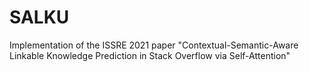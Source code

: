 # SALKU
Implementation of the ISSRE 2021 paper "Contextual-Semantic-Aware Linkable Knowledge Prediction in Stack Overflow via Self-Attention"

